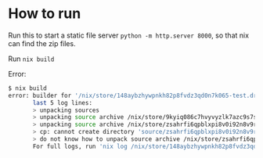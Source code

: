 # How to run

Run this to start a static file server `python -m http.server 8000`, so that nix can find the zip files.

Run `nix build`

Error:

```bash
$ nix build                                                                                                                                                                      13.854s 18:45
error: builder for '/nix/store/148aybzhywpnkh82p8fvdz3qd0n7k065-test.drv' failed with exit code 1;
       last 5 log lines:
       > unpacking sources
       > unpacking source archive /nix/store/9kyiq086c7hvyvyzlk7azc9s7saw6kbc-source
       > unpacking source archive /nix/store/zsahrfi6qpblxpi8v0i92n8v9rl2ihjd-source
       > cp: cannot create directory 'source/zsahrfi6qpblxpi8v0i92n8v9rl2ihjd-source': Permission denied
       > do not know how to unpack source archive /nix/store/zsahrfi6qpblxpi8v0i92n8v9rl2ihjd-source
       For full logs, run 'nix log /nix/store/148aybzhywpnkh82p8fvdz3qd0n7k065-test.drv'.
```
